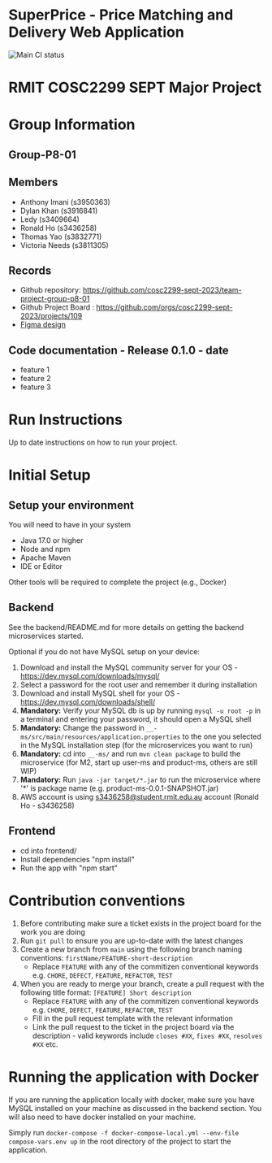 # SuperPrice - Price Matching and Delivery Web Application

![Main CI status](https://github.com/cosc2299-sept-2023/team-project-group-p8-01/actions/workflows/ci.yml/badge.svg?branch=main)

# RMIT COSC2299 SEPT Major Project

# Group Information

## Group-P8-01

## Members

* Anthony Imani (s3950363)
* Dylan Khan (s3916841)
* Ledy (s3409664)
* Ronald Ho (s3436258)
* Thomas Yao (s3832771)
* Victoria Needs (s3811305)

## Records

* Github repository: https://github.com/cosc2299-sept-2023/team-project-group-p8-01
* Github Project Board : https://github.com/orgs/cosc2299-sept-2023/projects/109
* [Figma design](https://www.figma.com/file/gdtCVGjLBgJYozRHVMdZ43/SuperPrice-Design?type=design&node-id=0-1&mode=design&t=CCWUZsLUoPtW3Bl8-0)

## Code documentation - Release 0.1.0 - date

* feature 1
* feature 2
* feature 3

# Run Instructions

Up to date instructions on how to run your project.

# Initial Setup

## Setup your environment

You will need to have in your system

- Java 17.0 or higher
- Node and npm
- Apache Maven
- IDE or Editor

Other tools will be required to complete the project (e.g., Docker)

## Backend

See the backend/README.md for more details on getting the backend microservices started.

Optional if you do not have MySQL setup on your device:

1. Download and install the MySQL community server for your OS - https://dev.mysql.com/downloads/mysql/
2. Select a password for the root user and remember it during installation
3. Download and install MySQL shell for your OS - https://dev.mysql.com/downloads/shell/
4. **Mandatory:** Verify your MySQL db is up by running `mysql -u root -p` in a terminal and entering your password, it
   should open
   a MySQL shell
5. **Mandatory:** Change the password in `__-ms/src/main/resources/application.properties` to the one you selected in
   the MySQL installation step (for the microservices you want to run)
6. **Mandatory:** cd into `__-ms/` and run `mvn clean package` to build the microservice (for M2, start up user-ms and
   product-ms, others are still WIP)
7. **Mandatory:** Run `java -jar target/*.jar` to run the microservice where '*' is package name (e.g.
   product-ms-0.0.1-SNAPSHOT.jar)
8. AWS account is using s3436258@student.rmit.edu.au account (Ronald Ho - s3436258)

## Frontend

- cd into frontend/
- Install dependencies "npm install"
- Run the app with "npm start"

# Contribution conventions

1. Before contributing make sure a ticket exists in the project board for the work you are doing
2. Run `git pull` to ensure you are up-to-date with the latest changes
3. Create a new branch from `main` using the following branch naming conventions: `firstName/FEATURE-short-description`
    - Replace `FEATURE` with any of the commitizen conventional keywords
      e.g. `CHORE`, `DEFECT`, `FEATURE`, `REFACTOR`, `TEST`
4. When you are ready to merge your branch, create a pull request with the following title
   format: `[FEATURE] Short description`
    - Replace `FEATURE` with any of the commitizen conventional keywords
      e.g. `CHORE`, `DEFECT`, `FEATURE`, `REFACTOR`, `TEST`
    - Fill in the pull request template with the relevant information
    - Link the pull request to the ticket in the project board via the description - valid keywords
      include `closes #XX`, `fixes #XX`, `resolves #XX` etc.

# Running the application with Docker

If you are running the application locally with docker, make sure you have MySQL installed on your machine as discussed
in the backend section. You will also need to have docker installed on your machine.

Simply run `docker-compose -f docker-compose-local.yml --env-file compose-vars.env up` in the root directory of the
project to start the application.


